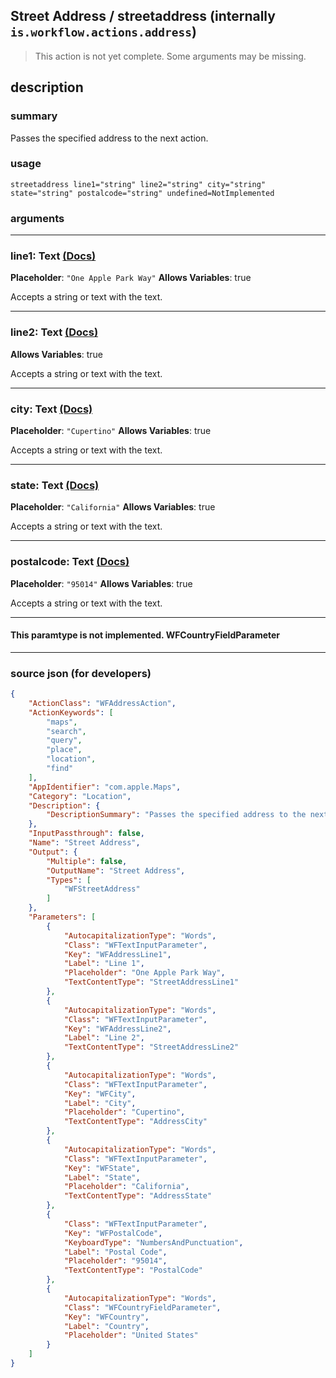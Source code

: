 
## Street Address / streetaddress (internally `is.workflow.actions.address`)

> This action is not yet complete. Some arguments may be missing.


## description

### summary

Passes the specified address to the next action.


### usage
```
streetaddress line1="string" line2="string" city="string" state="string" postalcode="string" undefined=NotImplemented
```

### arguments

---

### line1: Text [(Docs)](https://pfgithub.github.io/shortcutslang/gettingstarted#text-field)
**Placeholder**: `"One Apple Park Way"`
**Allows Variables**: true



Accepts a string 
or text
with the text.

---

### line2: Text [(Docs)](https://pfgithub.github.io/shortcutslang/gettingstarted#text-field)
**Allows Variables**: true



Accepts a string 
or text
with the text.

---

### city: Text [(Docs)](https://pfgithub.github.io/shortcutslang/gettingstarted#text-field)
**Placeholder**: `"Cupertino"`
**Allows Variables**: true



Accepts a string 
or text
with the text.

---

### state: Text [(Docs)](https://pfgithub.github.io/shortcutslang/gettingstarted#text-field)
**Placeholder**: `"California"`
**Allows Variables**: true



Accepts a string 
or text
with the text.

---

### postalcode: Text [(Docs)](https://pfgithub.github.io/shortcutslang/gettingstarted#text-field)
**Placeholder**: `"95014"`
**Allows Variables**: true



Accepts a string 
or text
with the text.

---

#### This paramtype is not implemented. WFCountryFieldParameter

---

### source json (for developers)

```json
{
	"ActionClass": "WFAddressAction",
	"ActionKeywords": [
		"maps",
		"search",
		"query",
		"place",
		"location",
		"find"
	],
	"AppIdentifier": "com.apple.Maps",
	"Category": "Location",
	"Description": {
		"DescriptionSummary": "Passes the specified address to the next action."
	},
	"InputPassthrough": false,
	"Name": "Street Address",
	"Output": {
		"Multiple": false,
		"OutputName": "Street Address",
		"Types": [
			"WFStreetAddress"
		]
	},
	"Parameters": [
		{
			"AutocapitalizationType": "Words",
			"Class": "WFTextInputParameter",
			"Key": "WFAddressLine1",
			"Label": "Line 1",
			"Placeholder": "One Apple Park Way",
			"TextContentType": "StreetAddressLine1"
		},
		{
			"AutocapitalizationType": "Words",
			"Class": "WFTextInputParameter",
			"Key": "WFAddressLine2",
			"Label": "Line 2",
			"TextContentType": "StreetAddressLine2"
		},
		{
			"AutocapitalizationType": "Words",
			"Class": "WFTextInputParameter",
			"Key": "WFCity",
			"Label": "City",
			"Placeholder": "Cupertino",
			"TextContentType": "AddressCity"
		},
		{
			"AutocapitalizationType": "Words",
			"Class": "WFTextInputParameter",
			"Key": "WFState",
			"Label": "State",
			"Placeholder": "California",
			"TextContentType": "AddressState"
		},
		{
			"Class": "WFTextInputParameter",
			"Key": "WFPostalCode",
			"KeyboardType": "NumbersAndPunctuation",
			"Label": "Postal Code",
			"Placeholder": "95014",
			"TextContentType": "PostalCode"
		},
		{
			"AutocapitalizationType": "Words",
			"Class": "WFCountryFieldParameter",
			"Key": "WFCountry",
			"Label": "Country",
			"Placeholder": "United States"
		}
	]
}
```
